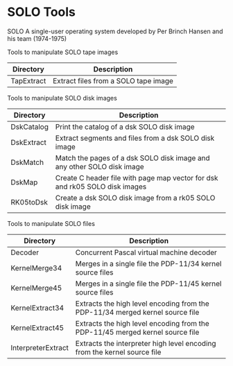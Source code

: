 # SOLO Tools
SOLO A single-user operating system developed by Per Brinch Hansen and his team (1974-1975)

Tools to manipulate SOLO tape images

|Directory |Description                        |
|----------|------------------------------------|
|TapExtract|Extract files from a SOLO tape image|

Tools to manipulate SOLO disk images

|Directory |Description                                                                |
|----------|---------------------------------------------------------------------------|
|DskCatalog|Print the catalog of a dsk SOLO disk image                                 |
|DskExtract|Extract segments and files from a dsk SOLO disk image                      |
|DskMatch  |Match the pages of a dsk SOLO disk image and any other SOLO disk image     | 
|DskMap    |Create C header file with page map vector for dsk and rk05 SOLO disk images|  
|RK05toDsk |Create a dsk SOLO disk image from a rk05 SOLO disk image                   |

Tools to manipulate SOLO files

|Directory         |Description                                                                  |
|------------------|-----------------------------------------------------------------------------|
|Decoder           |Concurrent Pascal virtual machine decoder                                    |
|KernelMerge34     |Merges in a single file the PDP-11/34 kernel source files                    |
|KernelMerge45     |Merges in a single file the PDP-11/45 kernel source files                    |
|KernelExtract34   |Extracts the high level encoding from the PDP-11/34 merged kernel source file|
|KernelExtract45   |Extracts the high level encoding from the PDP-11/45 merged kernel source file|
|InterpreterExtract|Extracts the interpreter high level encoding from the kernel source file     |

